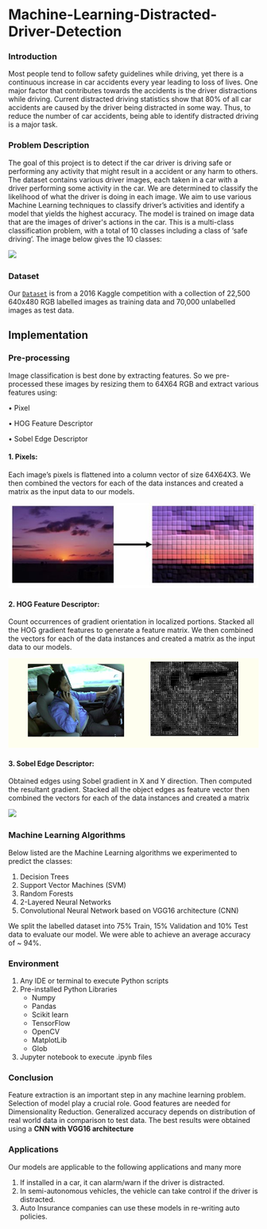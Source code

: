 # Machine-Learning-Distracted-Driver-Detection

### Introduction
Most people tend to follow safety guidelines while driving, yet there is a continuous increase in car accidents every year leading to loss of lives. One major factor that contributes towards the accidents is the driver distractions while driving. Current distracted driving statistics show that 80% of all car accidents are caused by the driver being  distracted in some way. Thus, to reduce the number of car accidents, being able to identify distracted driving is a major task.

### Problem Description
The goal of this project is to detect if the car driver is driving safe or performing any activity that might result in a accident or any harm to others. The dataset contains various driver images, each taken in a car with a driver performing some activity in the car. We are determined to classify the likelihood of what the driver is doing in each image. We aim to use various Machine Learning techniques to classify driver’s activities and identify a model that yields the highest accuracy. The model is trained on image data that are the images of driver's actions in the car. This is a multi-class classification problem, with a total of 10 classes including a class of ‘safe driving’. The image below gives the 10 classes:

<img src="Images/Classes.png" >

### Dataset
Our [`Dataset`] is from a 2016 Kaggle competition with a collection of 22,500 640x480 RGB labelled images as training data and 70,000 unlabelled images as test data. 

## Implementation

### Pre-processing
Image classification is best done by extracting features. So we pre-processed these images by resizing them to 64X64 RGB and extract 
various features using:

• Pixel

• HOG Feature Descriptor 

• Sobel Edge Descriptor

#### 1. Pixels:
Each image’s pixels is flattened into a column vector of size 64X64X3. We then combined the vectors for each of the data instances and created a matrix as the input data to our models.

<img src="Images/pixel.jpg">

#### 2. HOG Feature Descriptor:
Count occurrences of gradient orientation in localized portions. Stacked all the HOG gradient features to generate a feature matrix. We then combined the vectors for each of the data instances and created a matrix as the input data to our models.

<img src="Images/HOG.png">

#### 3. Sobel Edge Descriptor:
Obtained edges using Sobel gradient in X and Y direction. Then computed the resultant gradient. Stacked all the object edges as feature vector then combined the vectors for each of the data instances and created a matrix

<img src="Images/Sobel%E2%80%8B.png">

### Machine Learning Algorithms

Below listed are the Machine Learning algorithms we experimented to predict the classes:

1.  Decision Trees
2.  Support Vector Machines (SVM)
3.  Random Forests
4.  2-Layered Neural Networks
5.  Convolutional Neural Network based on VGG16 architecture (CNN)

We split the labelled dataset into 75% Train, 15% Validation and 10% Test data to evaluate our model. We were able to achieve an average accuracy of ~ 94%. 

### Environment

1. Any IDE or terminal to execute Python scripts
2. Pre-installed Python Libraries
    - Numpy
    - Pandas
    - Scikit learn
    - TensorFlow
    - OpenCV
    - MatplotLib
    - Glob
 3. Jupyter notebook to execute .ipynb files
 
### Conclusion

Feature extraction is an important step in any machine learning problem. Selection of model play a crucial role. Good features are needed for Dimensionality Reduction. Generalized accuracy depends on distribution of real world data in comparison to test data. The best results were obtained using a **CNN with VGG16 architecture**

### Applications

Our models are applicable to the following applications and many more
1.  If installed in a car, it can alarm/warn if the driver is distracted.
2.  In semi-autonomous vehicles, the vehicle can take control if the driver is distracted.
3.  Auto Insurance companies can use these models in re-writing auto policies.


[`Image Source`]: http://cs229.stanford.edu/proj2019spr/report/24.pdf
[`Dataset`]: https://www.kaggle.com/c/state-farm-distracted-driver-detection/data
